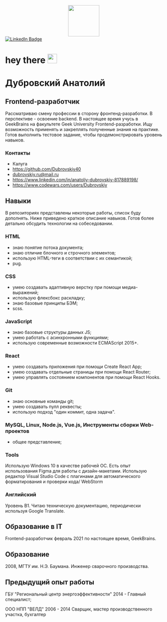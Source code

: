 <div id="header" align="center">
  <img src="https://media.giphy.com/media/fkZukR450RQ1qnGaq9/giphy.gif" width="100"/>
</div>
<div id="badges">
  <a href="your-linkedin-URL">
    <img src="https://img.shields.io/badge/LinkedIn-blue?style=for-the-badge&logo=linkedin&logoColor=white" alt="LinkedIn Badge"/>
  </a>
</div>
<img src="https://Dubrovskiy40/ghpvc/?username=your-github-username&style=flat-square&color=blue" alt=""/>
<h1>
  hey there
  <img src="https://media.giphy.com/media/hvRJCLFzcasrR4ia7z/giphy.gif" width="30px"/>
</h1>


<!-- ![Header](https://github.com/Dubrovskiy40/dubrovskiy40/blob/main/assets/download.gif) -->

# Дубровский Анатолий
## Frontend-разработчик

Рассматриваю смену профессии в сторону фронтенд-разработки. В перспективе - освоение backend. В настоящее время учусь в GeekBrains на факультете Geek University Frontend-разработки. Ищу возможность применять и закреплять полученные знания на практике. Готов выполнить тестовое задание, чтобы продемонстрировать уровень навыков.

### Контакты
- Калуга
- https://github.com/Dubrovskiy40
- dubrovskiy.ru@mail.ru
- https://www.linkedin.com/in/anatoliy-dubrovskiy-817889198/
- https://www.codewars.com/users/Dubrovskiy

## Навыки
В репозиториях представлены некоторые работы, список буду дополнять. 
Ниже приведено краткое описание навыков. Готов более детально обсудить технологии на собеседовании.

### HTML
- знаю понятие потока документа;
- знаю отличие блочного и строчного элементов;
- использую HTML-теги в соответствии с их семантикой;
- pug.

### CSS
- умею создавать адаптивную верстку при помощи медиа-выражений;
- использую флексбокс раскладку;
- знаю базовые принципы БЭМ;
- scss.

### JavaScript 
- знаю базовые структуры данных JS;
- умею работать с асинхронными функциями;
- использую современные возможности ECMAScript 2015+.

### React
- умею создавать приложения при помощи Create React App;
- умею создавать отдельные страницы при помощи React Router;
- умею управлять состоянием компонентов при помощи React Hooks.

### Git
- знаю основные команды git;
- умею создавать пулл реквесты;
- использую подход "один коммит, одна задача".

### MySQL, Linux, Node.js, Vue.js, Инструменты сборки Web-проектов
- общее представление;

### Tools
Использую Windows 10 в качестве рабочей ОС. Есть опыт использования Figma для работы с дизайн-макетами. Использую редактор Visual Studio Code с плагинами для автоматического форматирования и проверки кода/ WebStorm

### Английский
Уровень B1. Читаю техническую документацию, периодически используя Google Translate.

## Образование в IT
Frontend-разработчик
февраль 2021 по настоящее время, GeekBrains.

## Образование
2008, МГТУ им. Н.Э. Баумана. Инженер сварочного производства.

## Предыдущий опыт работы
ГБУ "Региональный центр энергоэффективности"
2014 - Главный специалист;

ООО НПП "ВЕЛД"
2006 - 2014 Сварщик, мастер производственного участка, бухгалтер

